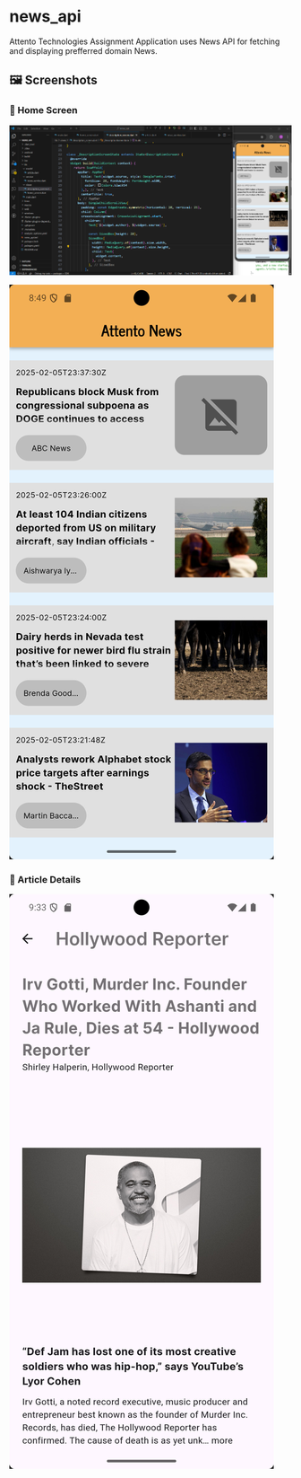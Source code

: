 # news_api

Attento Technologies Assignment Application 
uses News API for fetching and displaying prefferred domain News.


## 🖼️ Screenshots
### 🔹 Home Screen
![Home Screen](https://github.com/SudhanshuD2/news_api/blob/main/images/Screenshot%202025-02-07%20084928.png)

![Home Screen screenShot](images/Screenshot_1738898355.png)

### 🔹 Article Details
![Article Details](images/Screenshot_1738901014.png)
